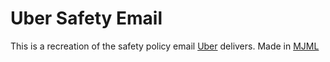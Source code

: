 # Uber Safety Email
This is a recreation of the safety policy email [Uber](http://www.uber.com) delivers.
Made in [MJML](https://mjml.io/)